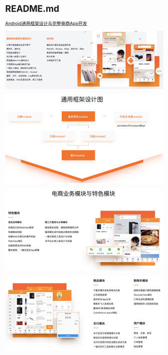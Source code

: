 # README.md

[Android通用框架设计与完整电商App开发](https://coding.imooc.com/class/116.html)

![](https://raw.githubusercontent.com/wzhengo/FestEc/master/img/15738868362023.jpg)

![](https://raw.githubusercontent.com/wzhengo/FestEc/master/img/15738868753287.jpg)

![](https://raw.githubusercontent.com/wzhengo/FestEc/master/img/15738868916019.jpg)

![](https://raw.githubusercontent.com/wzhengo/FestEc/master/img/15738869099886.jpg)